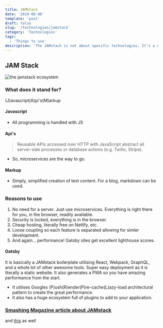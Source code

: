 ```yaml
---
title: JAMStack
date: '2019-08-06'
template: 'post'
draft: false
slug: '/technologies/jamstack'
category: 'Technologies'
tags:
  - 'Things to use'
description: 'The JAMstack is not about specific technologies. It’s a new way of building websites and apps that delivers better performance, higher security, lower cost of scaling, and a better developer experience.'
---
```


## JAM Stack

![the jamstack ecosystem](https://miro.medium.com/max/1260/1*TdRFV0LAG7TG3US2YJMALA.jpeg)

### What does it stand for?

(J)avascript(A)pi's(M)arkup

#### Javascript

- All programming is handled with JS

#### Api's

> Reusable APIs accessed over HTTP with JavaScript abstract all server-side processes or database actions (e.g. Twilio, Stripe).

- So, microservices are the way to go.

#### Markup

- Simply, simplified creation of text content. For a blog, markdown can be used.

### Reasons to use

1. No need for a server. Just use microservices. Everything is right there for you, in the browser, readily available.
2. Security is locked, everything is in the browser.
3. Cheap hosting, literally free on Netlify, etc.
4. Loose coupling so each feature is separated allowing for simler development.
5. And again... performance! Gatsby sites get excellent lighthouse scores.

#### Gatsby

It is basically a JAMstack boilerplate utilising React, Webpack, GraphQL, and a whole lot of other awesome tools. Super easy deployment as it is literally a static website. It also generates a PWA so you have amazing performance from the start.

- It utilises Googles (P)ush(R)ender(P)re-cache(L)azy-load architectural pattern to create the great performance.
- It also has a huge ecosystem full of plugins to add to your application.

### [Smashing Magazine article about JAMstack](https://www.smashingmagazine.com/2017/03/a-little-surprise-is-waiting-for-you-here/)

and [this](https://www.smashingmagazine.com/2019/06/jamstack-fundamentals-what-what-how/) as well
